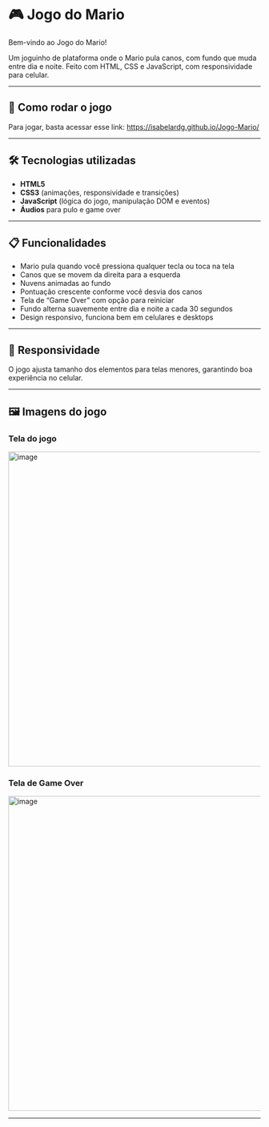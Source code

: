 # 🎮 Jogo do Mario

Bem-vindo ao Jogo do Mario!

Um joguinho de plataforma onde o Mario pula canos, com fundo que muda entre dia e noite. Feito com HTML, CSS e JavaScript, com responsividade para celular.

---

## 🔗 Como rodar o jogo

Para jogar, basta acessar esse link: https://isabelardg.github.io/Jogo-Mario/

---

## 🛠 Tecnologias utilizadas

- **HTML5**  
- **CSS3** (animações, responsividade e transições)  
- **JavaScript** (lógica do jogo, manipulação DOM e eventos)  
- **Áudios** para pulo e game over

---

## 📋 Funcionalidades

- Mario pula quando você pressiona qualquer tecla ou toca na tela  
- Canos que se movem da direita para a esquerda  
- Nuvens animadas ao fundo  
- Pontuação crescente conforme você desvia dos canos  
- Tela de “Game Over” com opção para reiniciar  
- Fundo alterna suavemente entre dia e noite a cada 30 segundos  
- Design responsivo, funciona bem em celulares e desktops

---

## 📱 Responsividade

O jogo ajusta tamanho dos elementos para telas menores, garantindo boa experiência no celular.

---

## 🖼️ Imagens do jogo

### Tela do jogo

<img width="1354" height="629" alt="image" src="https://github.com/user-attachments/assets/e8475ee2-ca24-4bc8-a992-5f545d686345" />


### Tela de Game Over

<img width="1354" height="629" alt="image" src="https://github.com/user-attachments/assets/bdc166ca-9ff6-4372-ace2-cd5f536e9e81" />


---


